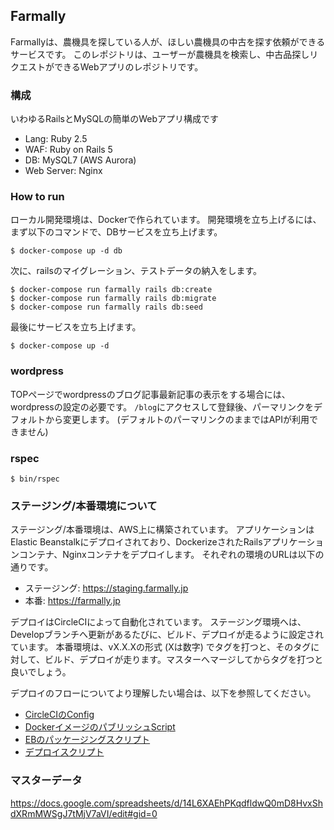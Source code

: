 ## Farmally

Farmallyは、農機具を探している人が、ほしい農機具の中古を探す依頼ができるサービスです。
このレポジトリは、ユーザーが農機具を検索し、中古品探しリクエストができるWebアプリのレポジトリです。

### 構成

いわゆるRailsとMySQLの簡単のWebアプリ構成です

- Lang: Ruby 2.5
- WAF: Ruby on Rails 5
- DB: MySQL7 (AWS Aurora)
- Web Server: Nginx

### How to run

ローカル開発環境は、Dockerで作られています。
開発環境を立ち上げるには、まず以下のコマンドで、DBサービスを立ち上げます。

```
$ docker-compose up -d db
```

次に、railsのマイグレーション、テストデータの納入をします。

```
$ docker-compose run farmally rails db:create
$ docker-compose run farmally rails db:migrate
$ docker-compose run farmally rails db:seed
```

最後にサービスを立ち上げます。

```
$ docker-compose up -d
```

### wordpress
TOPページでwordpressのブログ記事最新記事の表示をする場合には、wordpressの設定の必要です。
`/blog`にアクセスして登録後、パーマリンクをデフォルトから変更します。
(デフォルトのパーマリンクのままではAPIが利用できません)

### rspec
```
$ bin/rspec
```

### ステージング/本番環境について

ステージング/本番環境は、AWS上に構築されています。
アプリケーションはElastic Beanstalkにデプロイされており、DockerizeされたRailsアプリケーションコンテナ、Nginxコンテナをデプロイします。
それぞれの環境のURLは以下の通りです。

- ステージング: https://staging.farmally.jp
- 本番:  https://farmally.jp

デプロイはCircleCIによって自動化されています。
ステージング環境へは、Developブランチへ更新があるたびに、ビルド、デプロイが走るように設定されています。
本番環境は、vX.X.Xの形式 (Xは数字) でタグを打つと、そのタグに対して、ビルド、デプロイが走ります。マスターへマージしてからタグを打つと良いでしょう。

デプロイのフローについてより理解したい場合は、以下を参照してください。

* [CircleCIのConfig](https://github.com/tmyjoe/farmally/blob/develop/.circleci/config.yml)
* [DockerイメージのパブリッシュScript](https://github.com/tmyjoe/farmally/blob/develop/bin/publish.sh)
* [EBのパッケージングスクリプト](https://github.com/tmyjoe/farmally/blob/develop/bin/packaging.sh)
* [デプロイスクリプト](https://github.com/tmyjoe/farmally/blob/develop/bin/deploy.sh)

### マスターデータ

https://docs.google.com/spreadsheets/d/14L6XAEhPKqdfldwQ0mD8HvxShdXRmMWSgJ7tMjV7aVI/edit#gid=0
